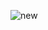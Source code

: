 ![new](https://user-images.githubusercontent.com/69804253/91711338-61ba0900-eba3-11ea-8bc3-09f48611020d.gif)

